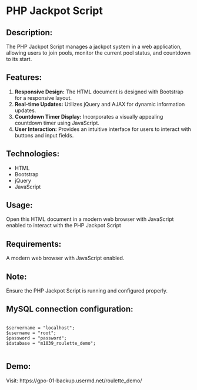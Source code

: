 <h1>PHP Jackpot Script</h1>
    <h2>Description:</h2>
      The PHP Jackpot Script manages a jackpot system in a web application, allowing users to join pools, monitor the current pool status, and countdown to its start.
    <h2>Features:</h2>
    <ol>
      <li><strong>Responsive Design:</strong> The HTML document is designed with Bootstrap for a responsive layout.</li>
      <li><strong>Real-time Updates:</strong> Utilizes jQuery and AJAX for dynamic information updates.</li>
      <li><strong>Countdown Timer Display:</strong> Incorporates a visually appealing countdown timer using JavaScript.</li>
      <li><strong>User Interaction:</strong> Provides an intuitive interface for users to interact with buttons and input fields.</li>
    </ol>
    <h2>Technologies:</h2>
    <ul>
      <li>HTML</li>
      <li>Bootstrap</li>
      <li>jQuery</li>
      <li>JavaScript</li>
    </ul>
    <h2>Usage:</h2>
    <p>Open this HTML document in a modern web browser with JavaScript enabled to interact with the PHP Jackpot Script</p>
    <h2>Requirements:</h2>
    <p>A modern web browser with JavaScript enabled.</p>
    <h2>Note:</h2>
    <p>Ensure the PHP Jackpot Script is running and configured properly.</p>
    <h2>MySQL connection configuration:</h2>
    <code>
$servername = "localhost";
$username = "root";
$password = "password";
$database = "m1039_roulette_demo";
    </code>
    <h2>Demo:</h2>
    Visit: https://gpo-01-backup.usermd.net/roulette_demo/
    

